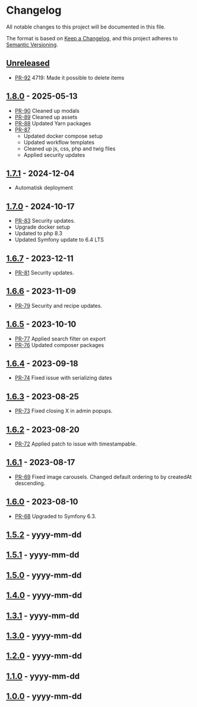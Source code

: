 # Changelog

All notable changes to this project will be documented in this file.

The format is based on [Keep a Changelog](https://keepachangelog.com/en/1.0.0/),
and this project adheres to [Semantic
Versioning](https://semver.org/spec/v2.0.0.html).

## [Unreleased]

* [PR-92](https://github.com/itk-dev/kunstdatabasen/pull/92)
  4719: Made it possible to delete items

## [1.8.0] - 2025-05-13

* [PR-90](https://github.com/itk-dev/kunstdatabasen/pull/90)
  Cleaned up modals
* [PR-89](https://github.com/itk-dev/kunstdatabasen/pull/89)
  Cleaned up assets
* [PR-88](https://github.com/itk-dev/kunstdatabasen/pull/88)
  Updated Yarn packages
* [PR-87](https://github.com/itk-dev/kunstdatabasen/pull/87)
  * Updated docker compose setup
  * Updated workflow templates
  * Cleaned up js, css, php and twig files
  * Applied security updates

## [1.7.1] - 2024-12-04

* Automatisk deployment

## [1.7.0] - 2024-10-17

* [PR-83](https://github.com/itk-dev/kunstdatabasen/pull/83)
  Security updates.
* Upgrade docker setup
* Updated to php 8.3
* Updated Symfony update to 6.4 LTS

## [1.6.7] - 2023-12-11

* [PR-81](https://github.com/itk-dev/kunstdatabasen/pull/81)
  Security updates.

## [1.6.6] - 2023-11-09

* [PR-79](https://github.com/itk-dev/kunstdatabasen/pull/79)
  Security and recipe updates.

## [1.6.5] - 2023-10-10

* [PR-77](https://github.com/itk-dev/kunstdatabasen/pull/77)
  Applied search filter on export
* [PR-76](https://github.com/itk-dev/kunstdatabasen/pull/76)
  Updated composer packages

## [1.6.4] - 2023-09-18

* [PR-74](https://github.com/itk-dev/kunstdatabasen/pull/74)
  Fixed issue with serializing dates

## [1.6.3] - 2023-08-25

* [PR-73](https://github.com/itk-dev/kunstdatabasen/pull/73)
  Fixed closing X in admin popups.

## [1.6.2] - 2023-08-20

* [PR-72](https://github.com/itk-dev/kunstdatabasen/pull/72)
  Applied patch to issue with timestampable.

## [1.6.1] - 2023-08-17

* [PR-69](https://github.com/itk-dev/kunstdatabasen/pull/69)
  Fixed image carousels.
  Changed default ordering to by createdAt descending.

## [1.6.0] - 2023-08-10

* [PR-68](https://github.com/itk-dev/kunstdatabasen/pull/68)
  Upgraded to Symfony 6.3.

## [1.5.2] - yyyy-mm-dd

## [1.5.1] - yyyy-mm-dd

## [1.5.0] - yyyy-mm-dd

## [1.4.0] - yyyy-mm-dd

## [1.3.1] - yyyy-mm-dd

## [1.3.0] - yyyy-mm-dd

## [1.2.0] - yyyy-mm-dd

## [1.1.0] - yyyy-mm-dd

## [1.0.0] - yyyy-mm-dd

[Unreleased]: https://github.com/itk-dev/kunstdatabasen/compare/1.8.0...HEAD
[1.8.0]: https://github.com/itk-dev/kunstdatabasen/compare/1.7.1...1.8.0
[1.7.1]: https://github.com/itk-dev/kunstdatabasen/compare/1.7.1...1.7.1
[1.7.0]: https://github.com/itk-dev/kunstdatabasen/compare/1.6.8...1.7.0
[1.6.7]: https://github.com/itk-dev/kunstdatabasen/compare/1.6.6...1.6.7
[1.6.6]: https://github.com/itk-dev/kunstdatabasen/compare/1.6.5...1.6.6
[1.6.5]: https://github.com/itk-dev/kunstdatabasen/compare/1.6.4...1.6.5
[1.6.4]: https://github.com/itk-dev/kunstdatabasen/compare/1.6.4...1.6.3
[1.6.3]: https://github.com/itk-dev/kunstdatabasen/compare/1.6.3...1.6.2
[1.6.2]: https://github.com/itk-dev/kunstdatabasen/compare/1.6.2...1.6.1
[1.6.1]: https://github.com/itk-dev/kunstdatabasen/compare/1.6.1...1.6.0
[1.6.0]: https://github.com/itk-dev/kunstdatabasen/compare/1.5.2...1.6.0
[1.5.2]: https://github.com/itk-dev/kunstdatabasen/compare/1.5.1...1.5.2
[1.5.1]: https://github.com/itk-dev/kunstdatabasen/compare/1.5.0...1.5.1
[1.5.0]: https://github.com/itk-dev/kunstdatabasen/compare/1.4.0...1.5.0
[1.4.0]: https://github.com/itk-dev/kunstdatabasen/compare/1.3.1...1.4.0
[1.3.1]: https://github.com/itk-dev/kunstdatabasen/compare/1.3.0...1.3.1
[1.3.0]: https://github.com/itk-dev/kunstdatabasen/compare/1.2.0...1.3.0
[1.2.0]: https://github.com/itk-dev/kunstdatabasen/compare/1.1.0...1.2.0
[1.1.0]: https://github.com/itk-dev/kunstdatabasen/compare/1.0.0...1.1.0
[1.0.0]: https://github.com/itk-dev/kunstdatabasen/releases/tag/1.0.0
